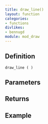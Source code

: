 ```yaml
---
title: draw_line()
layout: function
categories:
- functions
divlikes:
- bennugd
module: mod_draw
---
```


## Definition

    draw_line ( )

## Parameters

## Returns

## Example
